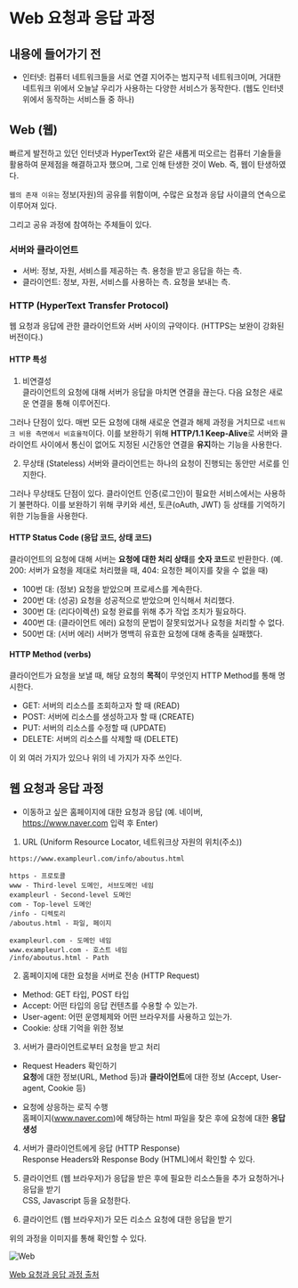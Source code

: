 # Web 요청과 응답 과정

## 내용에 들어가기 전
* 인터넷: 컴퓨터 네트워크들을 서로 연결 지어주는 범지구적 네트워크이며, 거대한 네트워크 위에서 오늘날 우리가 사용하는 다양한 서비스가 동작한다. (웹도 인터넷 위에서 동작하는 서비스들 중 하나)   

## Web (웹)
빠르게 발전하고 있던 인터넷과 HyperText와 같은 새롭게 떠오르는 컴퓨터 기술들을 활용하여 문제점을 해결하고자 했으며, 그로 인해 탄생한 것이 Web. 즉, 웹이 탄생하였다.   

```웹의 존재 이유는``` 정보(자원)의 공유를 위함이며, 수많은 요청과 응답 사이클의 연속으로 이루어져 있다.   

그리고 공유 과정에 참여하는 주체들이 있다.

### 서버와 클라이언트
* 서버: 정보, 자원, 서비스를 제공하는 측. 용청을 받고 응답을 하는 측.
* 클라이언트: 정보, 자원, 서비스를 사용하는 측. 요청을 보내는 측.   

### HTTP (HyperText Transfer Protocol)
웹 요청과 응답에 관한 클라이언트와 서버 사이의 규약이다. (HTTPS는 보완이 강화된 버전이다.)   

#### HTTP 특성
1. 비연결성   
클라이언트의 요청에 대해 서버가 응답을 마치면 연결을 끊는다. 다음 요청은 새로운 연결을 통해 이루어진다.   

그러나 단점이 있다. 매번 모든 요청에 대해 새로운 연결과 해제 과정을 거치므로 ```네트워크 비용 측면에서 비효율적```이다. 이를 보완하기 위해 <b>HTTP/1.1 Keep-Alive</b>로 서버와 클라이언트 사이에서 통신이 없어도 지정된 시간동안 연결을 <b>유지</b>하는 기능을 사용한다.   

2. 무상태 (Stateless)
서버와 클라이언트는 하나의 요청이 진행되는 동안만 서로를 인지한다.   

그러나 무상태도 단점이 있다. 클라이언트 인증(로그인)이 필요한 서비스에서는 사용하기 불편하다. 이를 보완하기 위해 쿠키와 세션, 토큰(oAuth, JWT) 등 상태를 기억하기 위한 기능들을 사용한다.   

#### HTTP Status Code (응답 코드, 상태 코드)
클라이언트의 요청에 대해 서버는 <b>요청에 대한 처리 상태</b>를 <b>숫자 코드</b>로 반환한다. (예. 200: 서버가 요청을 제대로 처리했을 때, 404: 요청한 페이지를 찾을 수 없을 때)   

* 100번 대: (정보) 요청을 받았으며 프로세스를 계속한다.   
* 200번 대: (성공) 요청을 성공적으로 받았으며 인식해서 처리했다.   
* 300번 대: (리다이렉션) 요청 완료를 위해 추가 작업 조치가 필요하다.   
* 400번 대: (클라이언트 에러) 요청의 문법이 잘못되었거나 요청을 처리할 수 없다.   
* 500번 대: (서버 에러) 서버가 명백히 유효한 요청에 대해 충족을 실패했다.   

#### HTTP Method (verbs)
클라이언트가 요청을 보낼 때, 해당 요청의 <b>목적</b>이 무엇인지 HTTP Method를 통해 명시한다.   

* GET: 서버의 리소스를 조회하고자 할 때 (READ)
* POST: 서버에 리소스를 생성하고자 할 때 (CREATE)
* PUT: 서버의 리소스를 수정할 때 (UPDATE)
* DELETE: 서버의 리소스를 삭제할 때 (DELETE)   

이 외 여러 가지가 있으나 위의 네 가지가 자주 쓰인다.   

## 웹 요청과 응답 과정
* 이동하고 싶은 홈페이지에 대한 요청과 응답 (예. 네이버, https://www.naver.com 입력 후 Enter)   
   
1. URL (Uniform Resource Locator, 네트워크상 자원의 위치(주소))   

```
https://www.exampleurl.com/info/aboutus.html

https - 프로토콜
www - Third-level 도메인, 서브도메인 네임
exampleurl - Second-level 도메인
com - Top-level 도메인
/info - 디렉토리
/aboutus.html - 파일, 페이지

exampleurl.com - 도메인 네임
www.exampleurl.com - 호스트 네임
/info/aboutus.html - Path
```

2. 홈페이지에 대한 요청을 서버로 전송 (HTTP Request)   
* Method: GET 타입, POST 타입
* Accept: 어떤 타입의 응답 컨텐츠를 수용할 수 있는가.
* User-agent: 어떤 운영체제와 어떤 브라우저를 사용하고 있는가.
* Cookie: 상태 기억을 위한 정보   

3. 서버가 클라이언트로부터 요청을 받고 처리   
* Request Headers 확인하기   
<b>요청</b>에 대한 정보(URL, Method 등)과 <b>클라이언트</b>에 대한 정보 (Accept, User-agent, Cookie 등)   

* 요청에 상응하는 로직 수행   
홈페이지(www.naver.com)에 해당하는 html 파일을 찾은 후에 요청에 대한 <b>응답 생성</b>   

4. 서버가 클라이언트에게 응답 (HTTP Response)   
Response Headers와 Response Body (HTML)에서 확인할 수 있다.   

5. 클라이언트 (웹 브라우저)가 응답을 받은 후에 필요한 리소스들을 추가 요청하거나 응답을 받기   
CSS, Javascript 등을 요청한다.   

6. 클라이언트 (웹 브라우저)가 모든 리소스 요청에 대한 응답을 받기   

위의 과정을 이미지를 통해 확인할 수 있다.   

![Web](./Image/Web.PNG)   

[Web 요청과 응답 과정 출처](https://www.youtube.com/watch?v=0jV7xOUcKog)